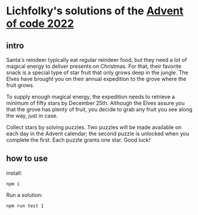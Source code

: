 # Lichfolky's solutions of the [Advent of code 2022](https://adventofcode.com/) 

## intro
Santa's reindeer typically eat regular reindeer food, but they need a lot of magical energy to deliver presents on Christmas. For that, their favorite snack is a special type of star fruit that only grows deep in the jungle. The Elves have brought you on their annual expedition to the grove where the fruit grows.

To supply enough magical energy, the expedition needs to retrieve a minimum of fifty stars by December 25th. Although the Elves assure you that the grove has plenty of fruit, you decide to grab any fruit you see along the way, just in case.

Collect stars by solving puzzles. Two puzzles will be made available on each day in the Advent calendar; the second puzzle is unlocked when you complete the first. Each puzzle grants one star. Good luck!

## how to use


install:
```
npm i
```
Run a solution:
```
npm run test 1
```